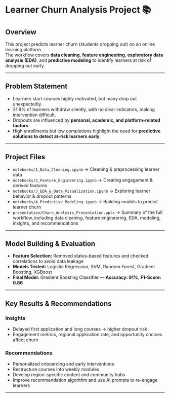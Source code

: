 # Learner Churn Analysis Project 📚

## Overview
This project predicts learner churn (students dropping out) on an online learning platform.  
The workflow covers **data cleaning**, **feature engineering**, **exploratory data analysis (EDA)**, and **predictive modeling** to identify learners at risk of dropping out early.

---

## Problem Statement
- Learners start courses highly motivated, but many drop out unexpectedly.  
- 31.8% of learners withdraw silently, with no clear indicators, making intervention difficult.  
- Dropouts are influenced by **personal, academic, and platform-related factors**.  
- High enrollments but low completions highlight the need for **predictive solutions to detect at-risk learners early**.

---

## Project Files
- `notebooks/1_Data_Cleaning.ipynb` → Cleaning & preprocessing learner data  
- `notebooks/2_Feature_Engineering.ipynb` → Creating engagement & derived features  
- `notebooks/3_EDA_&_Data_Visualization.ipynb` → Exploring learner behavior & dropout patterns  
- `notebooks/4_Predictive_Modeling.ipynb` → Building models to predict learner churn  
- `presentation/Churn_Analysis_Presentation.pptx` → Summary of the full workflow, including data cleaning, feature engineering, EDA, modeling, insights, and recommendations

---

## Model Building & Evaluation
- **Feature Selection:** Removed status-based features and checked correlations to avoid data leakage  
- **Models Tested:** Logistic Regression, SVM, Random Forest, Gradient Boosting, XGBoost  
- **Final Model:** Gradient Boosting Classifier — **Accuracy: 91%**, **F1-Score: 0.86**

---

## Key Results & Recommendations

### Insights
- Delayed first application and long courses → higher dropout risk  
- Engagement metrics, regional application rate, and opportunity choices affect churn  

### Recommendations
- Personalized onboarding and early interventions  
- Restructure courses into weekly modules  
- Develop region-specific content and community hubs  
- Improve recommendation algorithm and use AI prompts to re-engage learners

---
